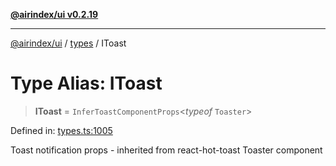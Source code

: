 [**@airindex/ui v0.2.19**](../../README.md)

***

[@airindex/ui](../../README.md) / [types](../README.md) / IToast

# Type Alias: IToast

> **IToast** = `InferToastComponentProps`\<*typeof* `Toaster`\>

Defined in: [types.ts:1005](https://github.com/airindex-app/ui/blob/main/src/types.ts#L1005)

Toast notification props - inherited from react-hot-toast Toaster component
